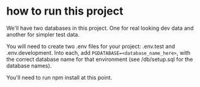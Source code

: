 # how to run this project

We'll have two databases in this project. One for real looking dev data and another for simpler test data.

You will need to create two .env files for your project: .env.test and .env.development. Into each, add
`PGDATABASE=<database_name_here>`, with the correct database name for that environment (see /db/setup.sql for the database names).

You'll need to run npm install at this point.

# 

